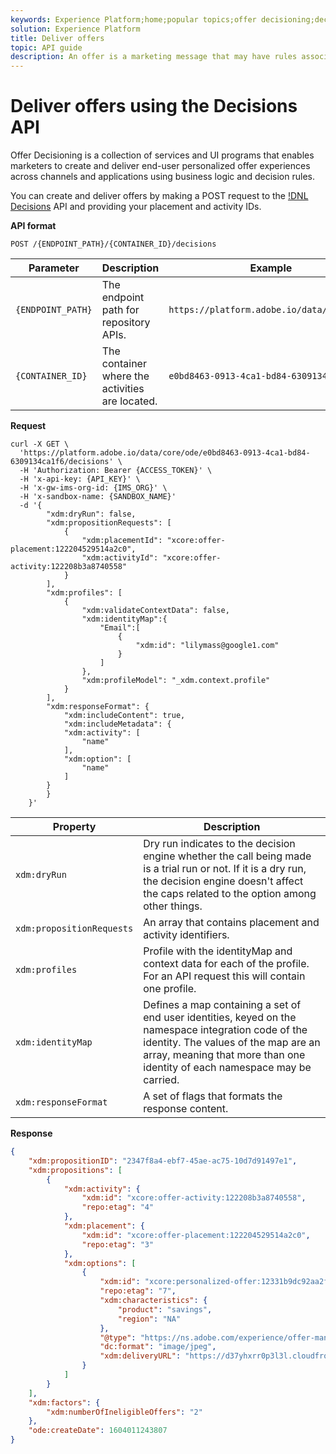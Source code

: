```yaml
---
keywords: Experience Platform;home;popular topics;offer decisioning;decisions;offers;deliver offers
solution: Experience Platform
title: Deliver offers
topic: API guide
description: An offer is a marketing message that may have rules associated with it that specify who is eligible to see the offer.
---
```


# Deliver offers using the Decisions API

Offer Decisioning is a collection of services and UI programs that enables marketers to create and deliver end-user personalized offer experiences across channels and applications using business logic and decision rules.

You can create and deliver offers by making a POST request to the [!DNL Decisions](https://www.adobe.io/apis/experienceplatform/home/api-reference.html#/) API and providing your placement and activity IDs.

**API format**

```http
POST /{ENDPOINT_PATH}/{CONTAINER_ID}/decisions
```

| Parameter | Description | Example |
| --------- | ----------- | ------- |
| `{ENDPOINT_PATH}` | The endpoint path for repository APIs. | `https://platform.adobe.io/data/core/ode/` |
| `{CONTAINER_ID}` | The container where the activities are located. | `e0bd8463-0913-4ca1-bd84-6309134ca1f6` |

**Request**

```shell
curl -X GET \
  'https://platform.adobe.io/data/core/ode/e0bd8463-0913-4ca1-bd84-6309134ca1f6/decisions' \
  -H 'Authorization: Bearer {ACCESS_TOKEN}' \
  -H 'x-api-key: {API_KEY}' \
  -H 'x-gw-ims-org-id: {IMS_ORG}' \
  -H 'x-sandbox-name: {SANDBOX_NAME}'
  -d '{
        "xdm:dryRun": false,
        "xdm:propositionRequests": [
            {
                "xdm:placementId": "xcore:offer-placement:122204529514a2c0",
                "xdm:activityId": "xcore:offer-activity:122208b3a8740558"
            }
        ],
        "xdm:profiles": [
            {
                "xdm:validateContextData": false,
                "xdm:identityMap":{
                    "Email":[
                        {
                            "xdm:id": "lilymass@google1.com"
                        }
                    ]
                },
                "xdm:profileModel": "_xdm.context.profile"
            }
        ],
        "xdm:responseFormat": {
            "xdm:includeContent": true,
            "xdm:includeMetadata": {
            "xdm:activity": [
                "name"
            ],
            "xdm:option": [
                "name"
            ]
        }
        }
    }'
```

| Property | Description |
| -------- | ----------- |
| `xdm:dryRun` | Dry run indicates to the decision engine whether the call being made is a trial run or not. If it is a dry run, the decision engine doesn't affect the caps related to the option among other things. |
| `xdm:propositionRequests` | An array that contains placement and activity identifiers. |
| `xdm:profiles` | Profile with the identityMap and context data for each of the profile. For an API request this will contain one profile. |
| `xdm:identityMap` | Defines a map containing a set of end user identities, keyed on the namespace integration code of the identity. The values of the map are an array, meaning that more than one identity of each namespace may be carried. |
| `xdm:responseFormat` | A set of flags that formats the response content. |

**Response**

```json
{
    "xdm:propositionID": "2347f8a4-ebf7-45ae-ac75-10d7d91497e1",
    "xdm:propositions": [
        {
            "xdm:activity": {
                "xdm:id": "xcore:offer-activity:122208b3a8740558",
                "repo:etag": "4"
            },
            "xdm:placement": {
                "xdm:id": "xcore:offer-placement:122204529514a2c0",
                "repo:etag": "3"
            },
            "xdm:options": [
                {
                    "xdm:id": "xcore:personalized-offer:12331b9dc92aa2f6",
                    "repo:etag": "7",
                    "xdm:characteristics": {
                        "product": "savings",
                        "region": "NA"
                    },
                    "@type": "https://ns.adobe.com/experience/offer-management/content-component-imagelink",
                    "dc:format": "image/jpeg",
                    "xdm:deliveryURL": "https://d37yhxrr0p3l3l.cloudfront.net/0fd0f090-a148-11ea-89e3-f1f2ad52f7e8/urn:aaid:sc:US:a68c86a6-9295-4940-a083-11916b665500/0/40d78a12-f8b6-3f07-8e67-7cb8ae2cc7ec"
                }
            ]
        }
    ],
    "xdm:factors": {
        "xdm:numberOfIneligibleOffers": "2"
    },
    "ode:createDate": 1604011243807
}
```